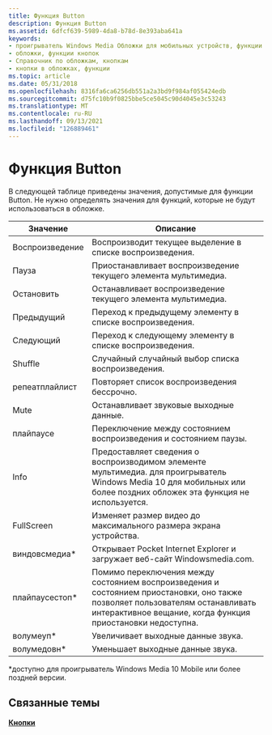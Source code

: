 ```yaml
---
title: Функция Button
description: Функция Button
ms.assetid: 6dfcf639-5989-4da8-b78d-8e393aba641a
keywords:
- проигрыватель Windows Media Обложки для мобильных устройств, функции кнопок
- обложки, функции кнопок
- Справочник по обложкам, кнопкам
- кнопки в обложках, функции
ms.topic: article
ms.date: 05/31/2018
ms.openlocfilehash: 8316fa6ca6256db551a2a3bd9f984af055424edb
ms.sourcegitcommit: d75fc10b9f0825bbe5ce5045c90d4045e3c53243
ms.translationtype: MT
ms.contentlocale: ru-RU
ms.lasthandoff: 09/13/2021
ms.locfileid: "126889461"
---
```

# <a name="button-function"></a>Функция Button

В следующей таблице приведены значения, допустимые для функции Button. Не нужно определять значения для функций, которые не будут использоваться в обложке.



| Значение           | Описание                                                                                                                                                  |
|-----------------|--------------------------------------------------------------------------------------------------------------------------------------------------------------|
| Воспроизведение            | Воспроизводит текущее выделение в списке воспроизведения.                                                                                                                 |
| Пауза           | Приостанавливает воспроизведение текущего элемента мультимедиа.                                                                                                                   |
| Остановить            | Останавливает воспроизведение текущего элемента мультимедиа.                                                                                                                    |
| Предыдущий            | Переход к предыдущему элементу в списке воспроизведения.                                                                                                                  |
| Следующий            | Переход к следующему элементу в списке воспроизведения.                                                                                                                      |
| Shuffle         | Случайный случайный выбор списка воспроизведения.                                                                                                                              |
| репеатплайлист  | Повторяет список воспроизведения бессрочно.                                                                                                                           |
| Mute            | Останавливает звуковые выходные данные.                                                                                                                                   |
| плайпаусе       | Переключение между состоянием воспроизведения и состоянием паузы.                                                                                                          |
| Info            | Предоставляет сведения о воспроизводимом элементе мультимедиа. для проигрыватель Windows Media 10 для мобильных или более поздних обложек эта функция не используется.                     |
| FullScreen      | Изменяет размер видео до максимального размера экрана устройства.                                                                                                 |
| виндовсмедиа\*  | Открывает Pocket Internet Explorer и загружает веб-сайт Windowsmedia.com.                                                                                       |
| плайпаусестоп\* | Помимо переключения между состоянием воспроизведения и состоянием приостановки, оно также позволяет пользователям останавливать интерактивное вещание, когда функция приостановки недоступна. |
| волумеуп\*      | Увеличивает выходные данные звука.                                                                                                                                  |
| волумедовн\*    | Уменьшает выходные данные звука.                                                                                                                                  |



 

\*доступно для проигрыватель Windows Media 10 Mobile или более поздней версии.

## <a name="related-topics"></a>Связанные темы

<dl> <dt>

[**Кнопки**](buttons.md)
</dt> </dl>

 

 




